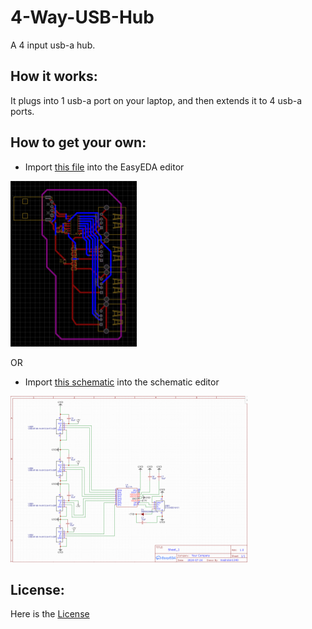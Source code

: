 # 4-Way-USB-Hub
A 4 input usb-a hub.

## How it works:
It plugs into 1 usb-a port on your laptop, and then extends it to 4 usb-a ports.

## How to get your own:
- Import [this file](PCB_PCB_usb-hub_latest.pdf) into the EasyEDA editor

![design](design_v2.png)

OR
- Import [this schematic](Schematic_usb-hub_2024-07-24.pdf) into the schematic editor

![schematic](schematic_v2.png)


## License:
Here is the [License](LICENSE)
